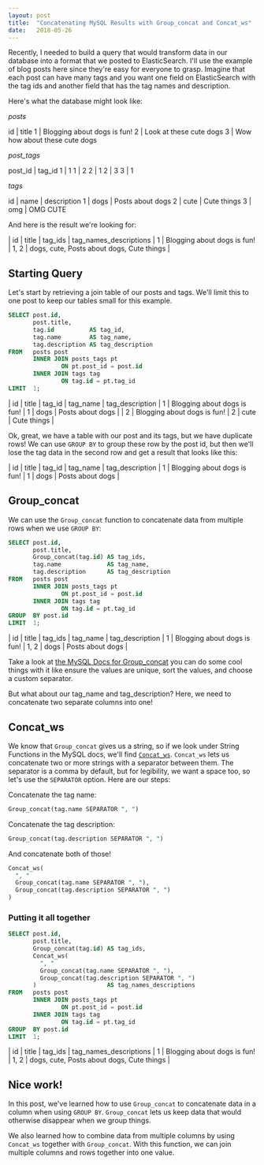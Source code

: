 ```yaml
---
layout: post
title:  "Concatenating MySQL Results with Group_concat and Concat_ws"
date:   2018-05-26
---
```

Recently, I needed to build a query that would transform data in our database into a format that we posted to ElasticSearch. I'll use the example of blog posts here since they're easy for everyone to grasp. Imagine that each post can have many tags and you want one field on ElasticSearch with the tag ids and another field that has the tag names and description.

Here's what the database might look like:

*posts*

id | title
1 | Blogging about dogs is fun!
2 | Look at these cute dogs
3 | Wow how about these cute dogs

*post_tags*

post_id | tag_id
1 | 1
1 | 2
2 | 1
2 | 3
3 | 1

*tags*

id | name | description
1 | dogs | Posts about dogs
2 | cute | Cute things
3 | omg | OMG CUTE

And here is the result we're looking for:

| id | title | tag_ids | tag_names_descriptions
| 1 | Blogging about dogs is fun! | 1, 2 | dogs, cute, Posts about dogs, Cute things |

## Starting Query

Let's start by retrieving a join table of our posts and tags. We'll limit this to one post to keep our tables small for this example.

```sql
SELECT post.id,
       post.title,
       tag.id          AS tag_id,
       tag.name        AS tag_name,
       tag.description AS tag_description
FROM   posts post
       INNER JOIN posts_tags pt
               ON pt.post_id = post.id
       INNER JOIN tags tag
               ON tag.id = pt.tag_id
LIMIT  1;
```

| id | title | tag_id | tag_name | tag_description
| 1 | Blogging about dogs is fun! | 1 | dogs | Posts about dogs |
| 2 | Blogging about dogs is fun! | 2 | cute | Cute things |

Ok, great, we have a table with our post and its tags, but we have duplicate rows! We can use `GROUP BY` to group these row by the post id, but then we'll lose the tag data in the second row and get a result that looks like this:

| id | title | tag_id | tag_name | tag_description
| 1 | Blogging about dogs is fun! | 1 | dogs | Posts about dogs |

## Group_concat

We can use the `Group_concat` function to concatenate data from multiple rows when we use `GROUP BY`:

```sql
SELECT post.id,
       post.title,
       Group_concat(tag.id) AS tag_ids,
       tag.name             AS tag_name,
       tag.description      AS tag_description
FROM   posts post
       INNER JOIN posts_tags pt
               ON pt.post_id = post.id
       INNER JOIN tags tag
               ON tag.id = pt.tag_id
GROUP  BY post.id
LIMIT  1;  
```

| id | title | tag_ids | tag_name | tag_description
| 1 | Blogging about dogs is fun! | 1, 2 | dogs | Posts about dogs |

Take a look at [the MySQL Docs for Group_concat](https://dev.mysql.com/doc/refman/8.0/en/group-by-functions.html#function_group-concat) you can do some cool things with it like ensure the values are unique, sort the values, and choose a custom separator.

But what about our tag_name and tag_description? Here, we need to concatenate two separate columns into one!

## Concat_ws

We know that `Group_concat` gives us a string, so if we look under String Functions in the MySQL docs, we'll find [`Concat_ws`](https://dev.mysql.com/doc/refman/8.0/en/string-functions.html#function_concat-ws). `Concat_ws` lets us concatenate two or more strings with a separator between them. The separator is a comma by default, but for legibility, we want a space too, so let's use the `SEPARATOR` option. Here are our steps:

Concatenate the tag name:

```sql
Group_concat(tag.name SEPARATOR ", ")
```

Concatenate the tag description:

```sql
Group_concat(tag.description SEPARATOR ", ")
```

And concatenate both of those!

```sql
Concat_ws(
  ", "
  Group_concat(tag.name SEPARATOR ", "),
  Group_concat(tag.description SEPARATOR ", ")
)
```

### Putting it all together

```sql
SELECT post.id,
       post.title,
       Group_concat(tag.id) AS tag_ids,
       Concat_ws(
         ", "
         Group_concat(tag.name SEPARATOR ", "),
         Group_concat(tag.description SEPARATOR ", ")
       )                    AS tag_names_descriptions
FROM   posts post
       INNER JOIN posts_tags pt
               ON pt.post_id = post.id
       INNER JOIN tags tag
               ON tag.id = pt.tag_id
GROUP  BY post.id
LIMIT  1;
```

| id | title | tag_ids | tag_names_descriptions
| 1 | Blogging about dogs is fun! | 1, 2 | dogs, cute, Posts about dogs, Cute things |

## Nice work!

In this post, we've learned how to use `Group_concat` to concatenate data in a column when using `GROUP BY`. `Group_concat` lets us keep data that would otherwise disappear when we group things.

We also learned how to combine data from multiple columns by using `Concat_ws` together with `Group_concat`. With this function, we can join multiple columns and rows together into one value.
